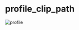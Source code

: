 # profile_clip_path

![profile](https://github.com/mazab99/profile_clip_path/assets/108914401/a134c8c3-15af-470a-8091-f0ace1f40cb4)
